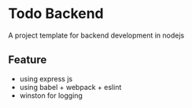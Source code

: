 # Todo Backend
A project template for backend development in nodejs

## Feature
- using express js
- using babel + webpack + eslint
- winston for logging